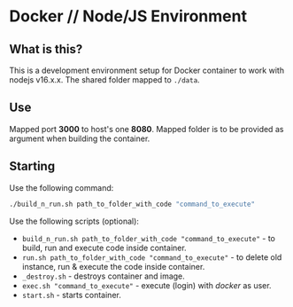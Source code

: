 # Docker // Node/JS Environment

## What is this?

This is a development environment setup for Docker container to work with
nodejs v16.x.x. The shared folder mapped to `./data`.

## Use

Mapped port **3000** to host's one **8080**. Mapped folder is to be provided as
argument when building the container.

## Starting

Use the following command:

```bash
./build_n_run.sh path_to_folder_with_code "command_to_execute"
```

Use the following scripts (optional):

- `build_n_run.sh path_to_folder_with_code "command_to_execute"` - to build, run and execute code inside container.
- `run.sh path_to_folder_with_code "command_to_execute"` - to delete old instance, run & execute the code inside container.
- `_destroy.sh` - destroys container and image.
- `exec.sh "command_to_execute"` - execute (login) with _docker_ as user.
- `start.sh` - starts container.
